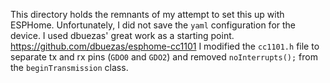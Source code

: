 This directory holds the remnants of my attempt to set this up with ESPHome. Unfortunately, I did not save the `yaml` configuration for the device.
I used dbuezas' great work as a starting point. https://github.com/dbuezas/esphome-cc1101
I modified the `cc1101.h` file to separate tx and rx pins (`GDO0` and `GDO2`) and removed `noInterrupts();` from the `beginTransmission` class. 

